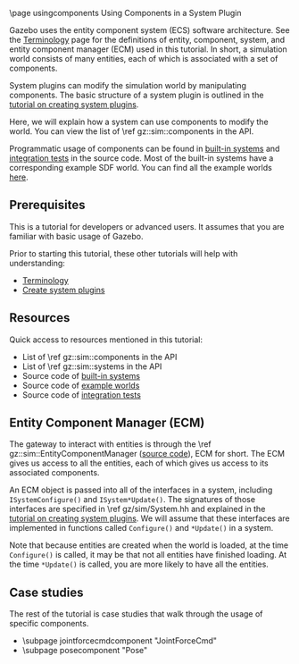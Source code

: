 \page usingcomponents Using Components in a System Plugin

Gazebo uses the entity component system (ECS) software architecture.
See the [Terminology](./terminology.html) page for the definitions of entity,
component, system, and entity component manager (ECM) used in this tutorial.
In short, a simulation world consists of many entities, each of which is
associated with a set of components.

System plugins can modify the simulation world by manipulating components.
The basic structure of a system plugin is outlined in the
[tutorial on creating system plugins](./createsystemplugins.html).

Here, we will explain how a system can use components to modify the world.
You can view the list of \ref gz::sim::components in the API.

Programmatic usage of components can be found in
[built-in systems](https://github.com/gazebosim/gz-sim/tree/gz-sim8/src/systems)
and [integration tests](https://github.com/gazebosim/gz-sim/blob/gz-sim8/test/integration)
in the source code.
Most of the built-in systems have a corresponding example SDF world.
You can find all the example worlds [here](https://github.com/gazebosim/gz-sim/tree/gz-sim8/examples/worlds).

## Prerequisites

This is a tutorial for developers or advanced users.
It assumes that you are familiar with basic usage of Gazebo.

Prior to starting this tutorial, these other tutorials will help with
understanding:
- [Terminology](./terminology.html)
- [Create system plugins](./createsystemplugins.html)

## Resources

Quick access to resources mentioned in this tutorial:
- List of \ref gz::sim::components in the API
- List of \ref gz::sim::systems in the API
- Source code of [built-in systems](https://github.com/gazebosim/gz-sim/tree/gz-sim8/src/systems)
- Source code of [example worlds](https://github.com/gazebosim/gz-sim/tree/gz-sim8/examples/worlds)
- Source code of [integration tests](https://github.com/gazebosim/gz-sim/blob/gz-sim8/test/integration)

## Entity Component Manager (ECM)

The gateway to interact with entities is through the
\ref gz::sim::EntityComponentManager
([source code](https://github.com/gazebosim/gz-sim/blob/gz-sim8/include/gz/sim/EntityComponentManager.hh)),
ECM for short.
The ECM gives us access to all the entities, each of which gives us access
to its associated components.

An ECM object is passed into all of the interfaces in a system, including
`ISystemConfigure()` and `ISystem*Update()`.
The signatures of those interfaces are specified in
\ref gz/sim/System.hh and explained in the
[tutorial on creating system plugins](./createsystemplugins.html).
We will assume that these interfaces are implemented in functions called
`Configure()` and `*Update()` in a system.

Note that because entities are created when the world is loaded, at the time
`Configure()` is called, it may be that not all entities have finished loading.
At the time `*Update()` is called, you are more likely to have all the
entities.

## Case studies

The rest of the tutorial is case studies that walk through the usage of
specific components.

- \subpage jointforcecmdcomponent "JointForceCmd"
- \subpage posecomponent "Pose"
